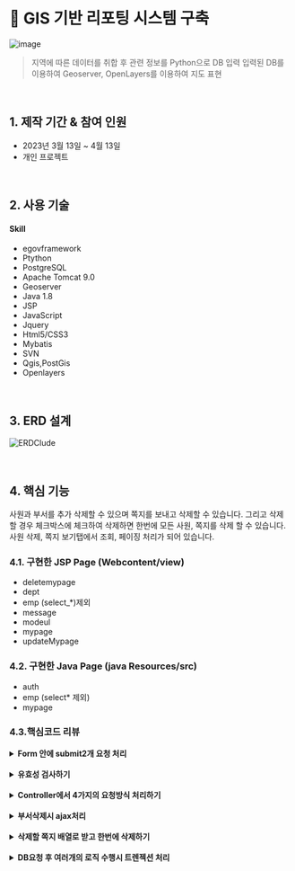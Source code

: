 # :pushpin: GIS 기반 리포팅 시스템 구축
![image](https://user-images.githubusercontent.com/116694081/230061549-8ad2d994-104c-4e21-83bf-707d9391c25f.png)

> 지역에 따른 데이터를 취합 후 관련 정보를 Python으로 DB 입력
> 입력된 DB를 이용하여 Geoserver, OpenLayers를 이용하여 지도 표현

</br>

## 1. 제작 기간 & 참여 인원
- 2023년 3월 13일 ~ 4월 13일
- 개인 프로젝트

</br>

## 2. 사용 기술
#### Skill 
  - egovframework
  - Ptython
  - PostgreSQL
  - Apache Tomcat 9.0
  - Geoserver
  - Java 1.8
  - JSP
  - JavaScript
  - Jquery
  - Html5/CSS3
  - Mybatis
  - SVN
  - Qgis,PostGis
  - Openlayers

</br>

## 3. ERD 설계
![ERDClude](https://user-images.githubusercontent.com/116694081/229997011-844b20ed-1bff-4c19-a299-c24567a97ca0.png)


</br>
  
## 4. 핵심 기능
사원과 부서를 추가 삭제할 수 있으며 쪽지를 보내고 삭제할 수 있습니다.
그리고 삭제 할 경우 체크박스에 체크하여 삭제하면 한번에 모든 사원, 쪽지를 삭제 할 수 있습니다. 
사원 삭제, 쪽지 보기탭에서 조회, 페이징 처리가 되어 있습니다. 

### 4.1. 구현한 JSP Page (Webcontent/view)
- deletemypage
- dept
- emp (select_*)제외
- message
- modeul
- mypage
- updateMypage

### 4.2. 구현한 Java Page (java Resources/src)
- auth
- emp (select* 제외)
- mypage


### 4.3.핵심코드 리뷰
<details>
<summary><b>Form 안에 submit2개 요청 처리</b></summary>
<div markdown="1">
  
##### 4.2.1 JSP에서 1개의 form태그에서 2개의 submit 버튼으로 보내기
![2개 submit jsp](https://user-images.githubusercontent.com/116694081/230015412-643b9691-2b00-4f9e-b9a1-1354c6702f83.png)

##### 4.2.1 Controller에서 1개의 form태그에서 2개의 submit 버튼 구분하기
![2개 submit con](https://user-images.githubusercontent.com/116694081/230015245-c1e98b03-981c-4e1d-b6bc-79723c2dbd8e.png)
  
</div>
</details>

</br>

<details>
<summary><b>유효성 검사하기</b></summary>
<div markdown="1">
  
##### 4.2.2 html에서의 유효성검사
![html에서의 유효성검사](https://user-images.githubusercontent.com/116694081/230015658-fc6d5469-b55c-45e5-8856-96b6a234842a.png)

##### 4.2.2 script에서의 유효성 검사
![script에서의 유효성 검사](https://user-images.githubusercontent.com/116694081/230015830-7010ab6b-b119-47af-9615-f36081638e7b.png)
  
##### 4.2.2 Java에서의 유효성 검사
![자바에서의 유효성 검사](https://user-images.githubusercontent.com/116694081/230016153-2583b369-eedb-4e65-b298-29f1b2250e2e.png)
  
</div>
</details>

</br>

<details>
<summary><b>Controller에서 4가지의 요청방식 처리하기</b></summary>
<div markdown="1">
  
##### 4.2.3 Controller에서 4가지의 요청리처리
![접근방식에 따라 처리하기 (처음, 사원조회, 삭제하기, 조회)](https://user-images.githubusercontent.com/116694081/230016198-042fbcfd-eabf-4296-a194-bc0e965c3549.png)
  
</div>
</details>

</br>

<details>
<summary><b>부서삭제시 ajax처리</b></summary>
<div markdown="1">
  
##### 4.2.4 JSP Ajax처
![부서삭제시 ajax처리](https://user-images.githubusercontent.com/116694081/230016017-d26510e5-e6bf-459d-95eb-6920e13c938b.png)

</div>
</details>

</br>

<details>
<summary><b>삭제할 쪽지 배열로 받고 한번에 삭제하기</b></summary>
<div markdown="1">
  
##### 4.2.5 Controller에서 배열요청 처리
![삭제할 쪽지 배열로 받고 한번에 삭제하기](https://user-images.githubusercontent.com/116694081/230015949-a682e3d7-5c55-472c-be31-c52d13357eb4.png)
  
</div>
</details>

</br>

<details>
<summary><b>DB요청 후 여러개의 로직 수행시 트렌젝션 처리</b></summary>
<div markdown="1">
  
##### 4.2.6 DB 접근 처리시 트렌젝션 처리
![여러개의 DB 접근 처리시 트렌젝션 처리](https://user-images.githubusercontent.com/116694081/230016076-93bb0d50-2f82-47c5-b0e4-ecb14b2a39a0.png)
  
</div>
</details>

